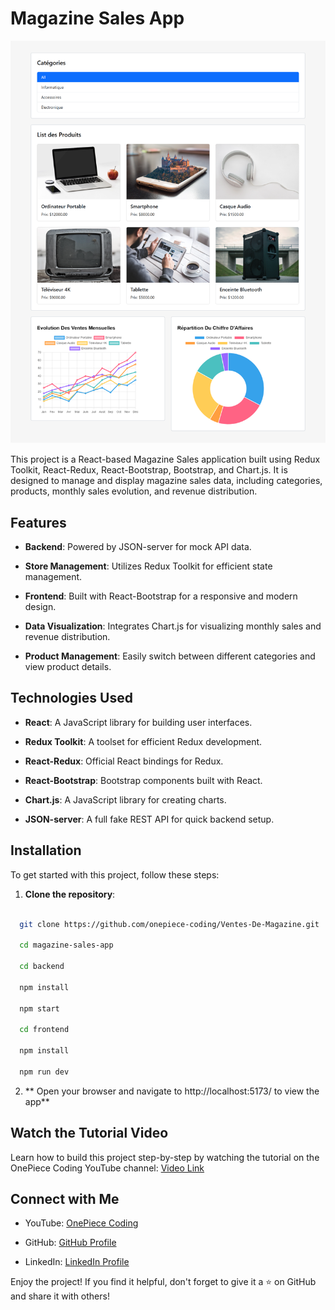# Magazine Sales App

![Screenshot](https://github.com/onepiece-coding/Ventes-De-Magazine/blob/main/frontend/public/images/app-screenshoot.png)

This project is a React-based Magazine Sales application built using Redux Toolkit, React-Redux, React-Bootstrap, Bootstrap, and Chart.js. It is designed to manage and display magazine sales data, including categories, products, monthly sales evolution, and revenue distribution.

## Features

- **Backend**: Powered by JSON-server for mock API data.
  
- **Store Management**: Utilizes Redux Toolkit for efficient state management.
  
- **Frontend**: Built with React-Bootstrap for a responsive and modern design.
  
- **Data Visualization**: Integrates Chart.js for visualizing monthly sales and revenue distribution.
  
- **Product Management**: Easily switch between different categories and view product details.

## Technologies Used

- **React**: A JavaScript library for building user interfaces.
  
- **Redux Toolkit**: A toolset for efficient Redux development.
  
- **React-Redux**: Official React bindings for Redux.
  
- **React-Bootstrap**: Bootstrap components built with React.
  
- **Chart.js**: A JavaScript library for creating charts.
  
- **JSON-server**: A full fake REST API for quick backend setup.

## Installation

To get started with this project, follow these steps:

1. **Clone the repository**:

 ```bash

   git clone https://github.com/onepiece-coding/Ventes-De-Magazine.git

   cd magazine-sales-app

   cd backend

   npm install

   npm start

   cd frontend

   npm install

   npm run dev
```

2. ** Open your browser and navigate to http://localhost:5173/ to view the app**

## Watch the Tutorial Video

Learn how to build this project step-by-step by watching the tutorial on the OnePiece Coding YouTube channel: [Video Link](https://www.youtube.com/watch?v=ueVzHqAwkbI)

## Connect with Me

- YouTube: [OnePiece Coding](https://www.youtube.com/@OnePieceCoding)

- GitHub: [GitHub Profile](https://github.com/onepiece-coding)

- LinkedIn: [LinkedIn Profile](https://www.linkedin.com/in/lahcen-alhiane-0799ba303/)

Enjoy the project! If you find it helpful, don't forget to give it a ⭐️ on GitHub and share it with others!
